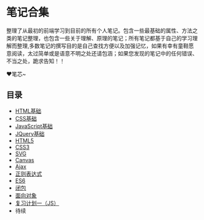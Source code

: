 # 笔记合集  
整理了从最初的前端学习到目前的所有个人笔记。包含一些最基础的属性、方法之类的笔记整理，也包含一些关于理解、原理的笔记；所有笔记都基于自己的学习理解而整理,多数笔记的撰写目的是自己查找方便以及加强记忆，如果有幸有童鞋愿意阅读，太过简单或是语意不明之处还请包涵；如果您发现的笔记中的任何错误、不当之处，跪求告知！！  

&hearts;笔芯~  
## 目录  
* [HTML基础](https://github.com/aoyeshirenbianchou/NotesCollection/blob/master/HTML%E5%9F%BA%E7%A1%80.md)  
* [CSS基础](https://github.com/aoyeshirenbianchou/NotesCollection/blob/master/CSS%E5%9F%BA%E7%A1%80.md)  
* [JavaScript基础](https://github.com/aoyeshirenbianchou/NotesCollection/blob/master/JavaScript%E5%9F%BA%E7%A1%80.md)  
* [JQuery基础](https://github.com/aoyeshirenbianchou/NotesCollection/blob/master/JQuery%E5%9F%BA%E7%A1%80.md)  
* [HTML5](https://github.com/aoyeshirenbianchou/NotesCollection/blob/master/HTML5.md)  
* [CSS3](https://github.com/aoyeshirenbianchou/NotesCollection/blob/master/CSS3.md)  
* [SVG](https://github.com/aoyeshirenbianchou/NotesCollection/blob/master/SVG.md)  
* [Canvas](https://github.com/aoyeshirenbianchou/NotesCollection/blob/master/Canvas.md)  
* [Ajax](https://github.com/aoyeshirenbianchou/NotesCollection/blob/master/Ajax.md)  
* [正则表达式](https://github.com/aoyeshirenbianchou/NotesCollection/blob/master/%E6%AD%A3%E5%88%99%E8%A1%A8%E8%BE%BE%E5%BC%8F.md)  
* [ES6](https://github.com/aoyeshirenbianchou/NotesCollection/blob/master/ES6.md)  
* [闭包](https://github.com/aoyeshirenbianchou/NotesCollection/blob/master/%E9%97%AD%E5%8C%85.md)  
* [面向对象](https://github.com/aoyeshirenbianchou/NotesCollection/blob/master/%E9%9D%A2%E5%90%91%E5%AF%B9%E8%B1%A1.md)  
* [复习计划一（JS）](https://github.com/aoyeshirenbianchou/NotesCollection/blob/master/%E5%A4%8D%E4%B9%A0%E8%AE%A1%E5%88%92(%E4%B8%80)JS.md)  
* 待续
